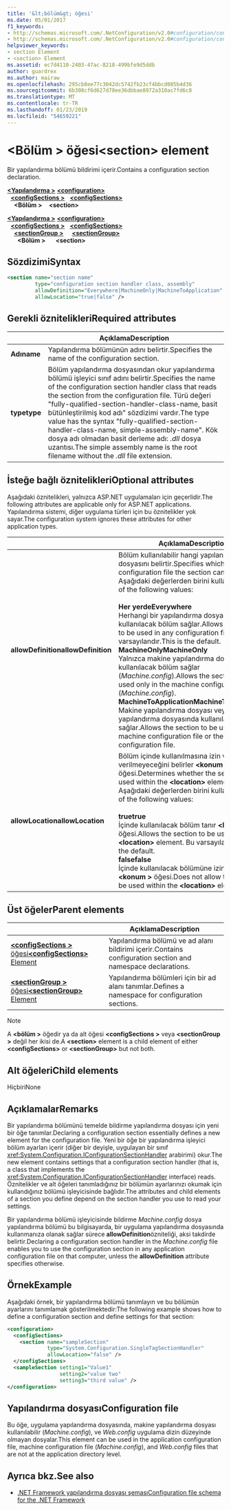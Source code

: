 ```yaml
---
title: '&lt;bölüm&gt; öğesi'
ms.date: 05/01/2017
f1_keywords:
- http://schemas.microsoft.com/.NetConfiguration/v2.0#configuration/configSections/section
- http://schemas.microsoft.com/.NetConfiguration/v2.0#configuration/configSections/sectionGroup/section
helpviewer_keywords:
- section Element
- <section> Element
ms.assetid: ec7d4110-2403-47ac-8218-499bfe9d5ddb
author: guardrex
ms.author: mairaw
ms.openlocfilehash: 295cb8ee77c3042dc5742fb23cf4bbcd085b4d36
ms.sourcegitcommit: 6b308cf6d627d78ee36dbbae8972a310ac7fd6c8
ms.translationtype: MT
ms.contentlocale: tr-TR
ms.lasthandoff: 01/23/2019
ms.locfileid: "54659221"
---
```

# <a name="section-element"></a><span data-ttu-id="b589d-102">\<Bölüm > öğesi</span><span class="sxs-lookup"><span data-stu-id="b589d-102">\<section> element</span></span>

<span data-ttu-id="b589d-103">Bir yapılandırma bölümü bildirimi içerir.</span><span class="sxs-lookup"><span data-stu-id="b589d-103">Contains a configuration section declaration.</span></span>

<span data-ttu-id="b589d-104">[**\<Yapılandırma >**](~/docs/framework/configure-apps/file-schema/configuration-element.md) </span><span class="sxs-lookup"><span data-stu-id="b589d-104">[**\<configuration>**](~/docs/framework/configure-apps/file-schema/configuration-element.md) </span></span>  
<span data-ttu-id="b589d-105">&nbsp;&nbsp;[**\<configSections >**](~/docs/framework/configure-apps/file-schema/configsections-element-for-configuration.md) </span><span class="sxs-lookup"><span data-stu-id="b589d-105">&nbsp;&nbsp;[**\<configSections>**](~/docs/framework/configure-apps/file-schema/configsections-element-for-configuration.md) </span></span>  
<span data-ttu-id="b589d-106">&nbsp;&nbsp;&nbsp;&nbsp;**\<Bölüm >**</span><span class="sxs-lookup"><span data-stu-id="b589d-106">&nbsp;&nbsp;&nbsp;&nbsp;**\<section>**</span></span>

<span data-ttu-id="b589d-107">[**\<Yapılandırma >**](~/docs/framework/configure-apps/file-schema/configuration-element.md) </span><span class="sxs-lookup"><span data-stu-id="b589d-107">[**\<configuration>**](~/docs/framework/configure-apps/file-schema/configuration-element.md) </span></span>  
<span data-ttu-id="b589d-108">&nbsp;&nbsp;[**\<configSections >**](~/docs/framework/configure-apps/file-schema/configsections-element-for-configuration.md) </span><span class="sxs-lookup"><span data-stu-id="b589d-108">&nbsp;&nbsp;[**\<configSections>**](~/docs/framework/configure-apps/file-schema/configsections-element-for-configuration.md) </span></span>  
<span data-ttu-id="b589d-109">&nbsp;&nbsp;&nbsp;&nbsp;[**\<sectionGroup >**](~/docs/framework/configure-apps/file-schema/sectiongroup-element-for-configsections.md) </span><span class="sxs-lookup"><span data-stu-id="b589d-109">&nbsp;&nbsp;&nbsp;&nbsp;[**\<sectionGroup>**](~/docs/framework/configure-apps/file-schema/sectiongroup-element-for-configsections.md) </span></span>  
<span data-ttu-id="b589d-110">&nbsp;&nbsp;&nbsp;&nbsp;&nbsp;&nbsp;**\<Bölüm >**</span><span class="sxs-lookup"><span data-stu-id="b589d-110">&nbsp;&nbsp;&nbsp;&nbsp;&nbsp;&nbsp;**\<section>**</span></span>

## <a name="syntax"></a><span data-ttu-id="b589d-111">Sözdizimi</span><span class="sxs-lookup"><span data-stu-id="b589d-111">Syntax</span></span>

```xml
<section name="section name"
         type="configuration section handler class, assembly"
         allowDefinition="Everywhere|MachineOnly|MachineToApplication" 
         allowLocation="true|false" />
```

## <a name="required-attributes"></a><span data-ttu-id="b589d-112">Gerekli öznitelikleri</span><span class="sxs-lookup"><span data-stu-id="b589d-112">Required attributes</span></span>

|           | <span data-ttu-id="b589d-113">Açıklama</span><span class="sxs-lookup"><span data-stu-id="b589d-113">Description</span></span> |
| --------- | ----------- |
| <span data-ttu-id="b589d-114">**Adı**</span><span class="sxs-lookup"><span data-stu-id="b589d-114">**name**</span></span>  | <span data-ttu-id="b589d-115">Yapılandırma bölümünün adını belirtir.</span><span class="sxs-lookup"><span data-stu-id="b589d-115">Specifies the name of the configuration section.</span></span> |
| <span data-ttu-id="b589d-116">**type**</span><span class="sxs-lookup"><span data-stu-id="b589d-116">**type**</span></span>  | <span data-ttu-id="b589d-117">Bölüm yapılandırma dosyasından okur yapılandırma bölümü işleyici sınıf adını belirtir.</span><span class="sxs-lookup"><span data-stu-id="b589d-117">Specifies the name of the configuration section handler class that reads the section from the configuration file.</span></span> <span data-ttu-id="b589d-118">Türü değeri "fully-qualified-section-handler-class-name, basit bütünleştirilmiş kod adı" sözdizimi vardır.</span><span class="sxs-lookup"><span data-stu-id="b589d-118">The type value has the syntax "fully-qualified-section-handler-class-name, simple-assembly-name".</span></span> <span data-ttu-id="b589d-119">Kök dosya adı olmadan basit derleme adı: *.dll* dosya uzantısı.</span><span class="sxs-lookup"><span data-stu-id="b589d-119">The simple assembly name is the root filename without the *.dll* file extension.</span></span> |

## <a name="optional-attributes"></a><span data-ttu-id="b589d-120">İsteğe bağlı öznitelikleri</span><span class="sxs-lookup"><span data-stu-id="b589d-120">Optional attributes</span></span>

<span data-ttu-id="b589d-121">Aşağıdaki öznitelikleri, yalnızca ASP.NET uygulamaları için geçerlidir.</span><span class="sxs-lookup"><span data-stu-id="b589d-121">The following attributes are applicable only for ASP.NET applications.</span></span> <span data-ttu-id="b589d-122">Yapılandırma sistemi, diğer uygulama türleri için bu öznitelikler yok sayar.</span><span class="sxs-lookup"><span data-stu-id="b589d-122">The configuration system ignores these attributes for other application types.</span></span>

|                     | <span data-ttu-id="b589d-123">Açıklama</span><span class="sxs-lookup"><span data-stu-id="b589d-123">Description</span></span> |
| ------------------- | ----------- |
| <span data-ttu-id="b589d-124">**allowDefinition**</span><span class="sxs-lookup"><span data-stu-id="b589d-124">**allowDefinition**</span></span> | <span data-ttu-id="b589d-125">Bölüm kullanılabilir hangi yapılandırma dosyasını belirtir.</span><span class="sxs-lookup"><span data-stu-id="b589d-125">Specifies which configuration file the section can be used in.</span></span> <span data-ttu-id="b589d-126">Aşağıdaki değerlerden birini kullanın:</span><span class="sxs-lookup"><span data-stu-id="b589d-126">Use one of the following values:</span></span><br><br><span data-ttu-id="b589d-127">**Her yerde**</span><span class="sxs-lookup"><span data-stu-id="b589d-127">**Everywhere**</span></span><br><span data-ttu-id="b589d-128">Herhangi bir yapılandırma dosyasında kullanılacak bölüm sağlar.</span><span class="sxs-lookup"><span data-stu-id="b589d-128">Allows the section to be used in any configuration file.</span></span> <span data-ttu-id="b589d-129">Bu varsayılandır.</span><span class="sxs-lookup"><span data-stu-id="b589d-129">This is the default.</span></span><br><span data-ttu-id="b589d-130">**MachineOnly**</span><span class="sxs-lookup"><span data-stu-id="b589d-130">**MachineOnly**</span></span><br><span data-ttu-id="b589d-131">Yalnızca makine yapılandırma dosyasında kullanılacak bölüm sağlar (*Machine.config*).</span><span class="sxs-lookup"><span data-stu-id="b589d-131">Allows the section to be used only in the machine configuration file (*Machine.config*).</span></span><br><span data-ttu-id="b589d-132">**MachineToApplication**</span><span class="sxs-lookup"><span data-stu-id="b589d-132">**MachineToApplication**</span></span><br><span data-ttu-id="b589d-133">Makine yapılandırma dosyası veya uygulama yapılandırma dosyasında kullanılacak bölüm sağlar.</span><span class="sxs-lookup"><span data-stu-id="b589d-133">Allows the section to be used in the machine configuration file or the application configuration file.</span></span> |
| <span data-ttu-id="b589d-134">**allowLocation**</span><span class="sxs-lookup"><span data-stu-id="b589d-134">**allowLocation**</span></span>   | <span data-ttu-id="b589d-135">Bölüm içinde kullanılmasına izin verilip verilmeyeceğini belirler  **\<konum >** öğesi.</span><span class="sxs-lookup"><span data-stu-id="b589d-135">Determines whether the section can be used within the **\<location>** element.</span></span> <span data-ttu-id="b589d-136">Aşağıdaki değerlerden birini kullanın:</span><span class="sxs-lookup"><span data-stu-id="b589d-136">Use one of the following values:</span></span><br><br><span data-ttu-id="b589d-137">**true**</span><span class="sxs-lookup"><span data-stu-id="b589d-137">**true**</span></span><br><span data-ttu-id="b589d-138">İçinde kullanılacak bölüm tanır  **\<konum >** öğesi.</span><span class="sxs-lookup"><span data-stu-id="b589d-138">Allows the section to be used within the **\<location>** element.</span></span> <span data-ttu-id="b589d-139">Bu varsayılandır.</span><span class="sxs-lookup"><span data-stu-id="b589d-139">This is the default.</span></span><br><span data-ttu-id="b589d-140">**false**</span><span class="sxs-lookup"><span data-stu-id="b589d-140">**false**</span></span><br><span data-ttu-id="b589d-141">İçinde kullanılacak bölümüne izin vermiyor  **\<konum >** öğesi.</span><span class="sxs-lookup"><span data-stu-id="b589d-141">Does not allow the section to be used within the **\<location>** element.</span></span> |

## <a name="parent-elements"></a><span data-ttu-id="b589d-142">Üst öğeler</span><span class="sxs-lookup"><span data-stu-id="b589d-142">Parent elements</span></span>

|     | <span data-ttu-id="b589d-143">Açıklama</span><span class="sxs-lookup"><span data-stu-id="b589d-143">Description</span></span> |
| --- | ----------- |
| [<span data-ttu-id="b589d-144">**\<configSections >** öğesi</span><span class="sxs-lookup"><span data-stu-id="b589d-144">**\<configSections>** Element</span></span>](~/docs/framework/configure-apps/file-schema/configsections-element-for-configuration.md) | <span data-ttu-id="b589d-145">Yapılandırma bölümü ve ad alanı bildirimi içerir.</span><span class="sxs-lookup"><span data-stu-id="b589d-145">Contains configuration section and namespace declarations.</span></span> |
| [<span data-ttu-id="b589d-146">**\<sectionGroup >** öğesi</span><span class="sxs-lookup"><span data-stu-id="b589d-146">**\<sectionGroup>** Element</span></span>](~/docs/framework/configure-apps/file-schema/sectiongroup-element-for-configsections.md) | <span data-ttu-id="b589d-147">Yapılandırma bölümleri için bir ad alanı tanımlar.</span><span class="sxs-lookup"><span data-stu-id="b589d-147">Defines a namespace for configuration sections.</span></span> |

> [!NOTE]
> <span data-ttu-id="b589d-148">A  **\<bölüm >** öğedir ya da alt öğesi  **\<configSections >** veya  **\<sectionGroup >** değil her ikisi de.</span><span class="sxs-lookup"><span data-stu-id="b589d-148">A **\<section>** element is a child element of either **\<configSections>** or **\<sectionGroup>** but not both.</span></span>

## <a name="child-elements"></a><span data-ttu-id="b589d-149">Alt öğeleri</span><span class="sxs-lookup"><span data-stu-id="b589d-149">Child elements</span></span>

<span data-ttu-id="b589d-150">Hiçbiri</span><span class="sxs-lookup"><span data-stu-id="b589d-150">None</span></span>

## <a name="remarks"></a><span data-ttu-id="b589d-151">Açıklamalar</span><span class="sxs-lookup"><span data-stu-id="b589d-151">Remarks</span></span>

<span data-ttu-id="b589d-152">Bir yapılandırma bölümünü temelde bildirme yapılandırma dosyası için yeni bir öğe tanımlar.</span><span class="sxs-lookup"><span data-stu-id="b589d-152">Declaring a configuration section essentially defines a new element for the configuration file.</span></span> <span data-ttu-id="b589d-153">Yeni bir öğe bir yapılandırma işleyici bölüm ayarları içerir (diğer bir deyişle, uygulayan bir sınıf <xref:System.Configuration.IConfigurationSectionHandler> arabirimi) okur.</span><span class="sxs-lookup"><span data-stu-id="b589d-153">The new element contains settings that a configuration section handler (that is, a class that implements the <xref:System.Configuration.IConfigurationSectionHandler> interface) reads.</span></span> <span data-ttu-id="b589d-154">Öznitelikler ve alt öğeleri tanımladığınız bir bölümün ayarlarınızı okumak için kullandığınız bölümü işleyicisinde bağlıdır.</span><span class="sxs-lookup"><span data-stu-id="b589d-154">The attributes and child elements of a section you define depend on the section handler you use to read your settings.</span></span>

<span data-ttu-id="b589d-155">Bir yapılandırma bölümü işleyicisinde bildirme *Machine.config* dosya yapılandırma bölümü bu bilgisayarda, bir uygulama yapılandırma dosyasında kullanmanıza olanak sağlar sürece **allowDefinition**özniteliği, aksi takdirde belirtir.</span><span class="sxs-lookup"><span data-stu-id="b589d-155">Declaring a configuration section handler in the *Machine.config* file enables you to use the configuration section in any application configuration file on that computer, unless the **allowDefinition** attribute specifies otherwise.</span></span>

## <a name="example"></a><span data-ttu-id="b589d-156">Örnek</span><span class="sxs-lookup"><span data-stu-id="b589d-156">Example</span></span>

<span data-ttu-id="b589d-157">Aşağıdaki örnek, bir yapılandırma bölümü tanımlayın ve bu bölümün ayarlarını tanımlamak gösterilmektedir:</span><span class="sxs-lookup"><span data-stu-id="b589d-157">The following example shows how to define a configuration section and define settings for that section:</span></span>

```xml
<configuration>
  <configSections>
    <section name="sampleSection"
             type="System.Configuration.SingleTagSectionHandler" 
             allowLocation="false" />
  </configSections>
  <sampleSection setting1="Value1" 
                 setting2="value two" 
                 setting3="third value" />
</configuration>
```

## <a name="configuration-file"></a><span data-ttu-id="b589d-158">Yapılandırma dosyası</span><span class="sxs-lookup"><span data-stu-id="b589d-158">Configuration file</span></span>

<span data-ttu-id="b589d-159">Bu öğe, uygulama yapılandırma dosyasında, makine yapılandırma dosyası kullanılabilir (*Machine.config*), ve *Web.config* uygulama dizin düzeyinde olmayan dosyalar.</span><span class="sxs-lookup"><span data-stu-id="b589d-159">This element can be used in the application configuration file, machine configuration file (*Machine.config*), and *Web.config* files that are not at the application directory level.</span></span>

## <a name="see-also"></a><span data-ttu-id="b589d-160">Ayrıca bkz.</span><span class="sxs-lookup"><span data-stu-id="b589d-160">See also</span></span>

- [<span data-ttu-id="b589d-161">.NET Framework yapılandırma dosyası şeması</span><span class="sxs-lookup"><span data-stu-id="b589d-161">Configuration file schema for the .NET Framework</span></span>](~/docs/framework/configure-apps/file-schema/index.md)
